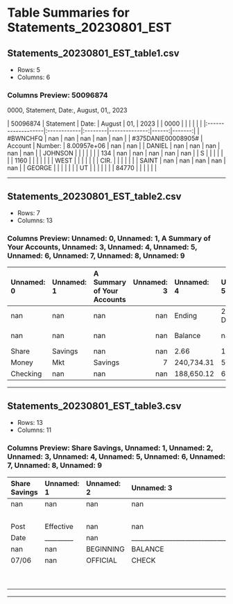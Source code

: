 # Table Summaries for Statements_20230801_EST

## Statements_20230801_EST_table1.csv
- Rows: 5
- Columns: 6
### Columns Preview: 50096874
0000, Statement, Date:, August, 01,, 2023

| 50096874           | Statement   | Date:   |        August |   01, |   2023 |
| 0000               |             |         |               |       |        |
|:-------------------|:------------|:--------|--------------:|------:|-------:|
| #BWNCHFQ           | nan         | nan     | nan           |   nan |    nan |
| #375DANIE00008905# | Account     | Number: |   8.00957e+06 |   nan |    nan |
| DANIEL             | nan         | nan     | nan           |   nan |    nan |
| JOHNSON            |             |         |               |       |        |
| 134                | nan         | nan     | nan           |   nan |    nan |
| S                  |             |         |               |       |        |
| 1160               |             |         |               |       |        |
| WEST               |             |         |               |       |        |
| CIR.               |             |         |               |       |        |
| SAINT              | nan         | nan     | nan           |   nan |    nan |
| GEORGE             |             |         |               |       |        |
| UT                 |             |         |               |       |        |
| 84770              |             |         |               |       |        |

---
## Statements_20230801_EST_table2.csv
- Rows: 7
- Columns: 13
### Columns Preview: Unnamed: 0, Unnamed: 1, A Summary of Your Accounts, Unnamed: 3, Unnamed: 4, Unnamed: 5, Unnamed: 6, Unnamed: 7, Unnamed: 8, Unnamed: 9

| Unnamed: 0   | Unnamed: 1   | A Summary of Your Accounts   |   Unnamed: 3 | Unnamed: 4   | Unnamed: 5     | Unnamed: 6   | Unnamed: 7   |   Unnamed: 8 | Unnamed: 9   | A Summary of Your Loans   | Unnamed: 11   | Unnamed: 12   |
|:-------------|:-------------|:-----------------------------|-------------:|:-------------|:---------------|:-------------|:-------------|-------------:|:-------------|:--------------------------|:--------------|:--------------|
| nan          | nan          | nan                          |          nan | Ending       | 2023 Dividends | nan          | nan          |          nan | Ending       | Total                     | Next          | 2023          |
| nan          | nan          | nan                          |          nan | Balance      | nan            | nan          | nan          |          nan | Balance      | Amount Due                | Payment       | Interest      |
| Share        | Savings      | nan                          |          nan | 2.66         | 1.65           | Auto         | Loan         |            1 | 14,345.27    | 317.81                    | 08/26/2023    | 357.29        |
| Money        | Mkt          | Savings                      |            7 | 240,734.31   | 509.31         | Auto         | Loan         |            3 | 0.00         | 0.00                      | nan           | 750.24        |
| Checking     | nan          | nan                          |          nan | 188,650.12   | 6.08           | Auto         | Loan         |            4 | 4,660.59     | 1,214.21                  | 10/30/2023    | 1,054.21      |

---
## Statements_20230801_EST_table3.csv
- Rows: 13
- Columns: 11
### Columns Preview: Share Savings, Unnamed: 1, Unnamed: 2, Unnamed: 3, Unnamed: 4, Unnamed: 5, Unnamed: 6, Unnamed: 7, Unnamed: 8, Unnamed: 9

| Share Savings   | Unnamed: 1   | Unnamed: 2   | Unnamed: 3                                                 | Unnamed: 4   | Unnamed: 5   | Unnamed: 6   | Unnamed: 7   |   Unnamed: 8 | Unnamed: 9   | Unnamed: 10   |
|:----------------|:-------------|:-------------|:-----------------------------------------------------------|:-------------|:-------------|:-------------|:-------------|-------------:|:-------------|:--------------|
| nan             | nan          | nan          | nan                                                        | nan          | Statement    | July         | 02,          |         2023 | -            | 01,           |
|                 |              |              |                                                            |              | Period:      |              |              |              | August       | 2023          |
| Post            | Effective    | nan          | nan                                                        | nan          | nan          | nan          | nan          |          nan | Transaction  | Account       |
| Date            | _________    | nan          | __________________________________________________________ | nan          | nan          | nan          | nan          |          nan | __________   | ___________   |
| nan             | nan          | BEGINNING    | BALANCE                                                    | nan          | nan          | nan          | nan          |          nan | nan          | 200,001.29    |
| 07/06           | nan          | OFFICIAL     | CHECK                                                      | 040099200    | BANG         | nan          | nan          |          nan | 11,260.00-   | 188,741.29    |
|                 |              |              |                                                            | TO           | CONCRETE     |              |              |              |              |               |
|                 |              |              |                                                            |              | LLC          |              |              |              |              |               |

---